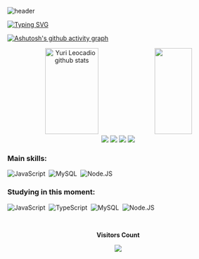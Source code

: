 ![header](https://capsule-render.vercel.app/api?type=Waving&color=gradient&customColorList=0,29,2,5,30&height=200&section=header&text=Yuri%20Moreira%20Leocadio&fontSize=60&animation=fadeIn)

[![Typing SVG](https://readme-typing-svg.herokuapp.com/?color=00BFFF&size=35&center=true&vCenter=true&width=1000&lines=Olá!+Meu+nome+é+Yuri+Moreira+Leocadio;Tenho+18+anos;Desenvolvedor+Back-End;Seja+Bem-Vindo+ao+meu+GitHub!+:%29)](https://git.io/typing-svg)

[![Ashutosh's github activity graph](https://github-readme-activity-graph.vercel.app/graph?username=YuriLeocadio&bg_color=000114&color=00e1ff&line=6305f0&point=3c7cb9&area=true&hide_border=true)](https://github.com/ashutosh00710/github-readme-activity-graph)

<div align="center">  
  <img width="49%" height="195px" src="https://github-readme-stats.vercel.app/api?username=YuriLeocadio&show_icons=true&count_private=true&hide_border=true&title_color=00BFFF&icon_color=tokyionight&text_color=87CEEB&bg_color=0d1117" alt="Yuri Leocadio github stats" /> 
  <img width="41%" height="195px" src="https://github-readme-stats.vercel.app/api/top-langs/?username=YuriLeocadio&layout=compact&hide_border=true&title_color=00BFFF&text_color=87CEEB&bg_color=0d1117" />
</div>

<div align="center"> 
  <a href="" target="_blank"><img src="https://img.shields.io/badge/portfólio-000000?style=for-the-badge&logo=About.me&logoColor=white"></a>
  <a href="https://www.linkedin.com/in/yuri-moreira-leocadio-a12b93261/" target="_blank"><img src="https://img.shields.io/badge/-LinkedIn-%230077B5?style=for-the-badge&logo=linkedin&logoColor=white" style="border-radius: 30 px"></a>
  <a href="https://wa.me/5524993289964" target="_blank"><img src="https://img.shields.io/badge/WhatsApp-25D366?style=for-the-badge&logo=whatsapp&logoColor=white"></a>
  <a href = "mailto:ymoreria.leocadio@gmail.com" target="_blank"> <img src="https://img.shields.io/badge/-Gmail-%23333?style=for-the-badge&logo=gmail&logoColor=white"></a>
</div>
  
### Main skills:
![JavaScript](https://img.shields.io/badge/-JavaScript-0D1117?style=for-the-badge&logo=javascript&labelColor=0D1117)&nbsp;
![MySQL](https://img.shields.io/badge/-MySQL-0D1117?style=for-the-badge&logo=MySQL&labelColor=0D1117&textColor=0D1117)&nbsp;
![Node.JS](https://img.shields.io/badge/-Node.JS-0D1117?style=for-the-badge&logo=node.js&labelColor=0D1117&textColor=0D1117)&nbsp;

### Studying in this moment:
![JavaScript](https://img.shields.io/badge/-JavaScript-0D1117?style=for-the-badge&logo=javascript&labelColor=0D1117)&nbsp;
![TypeScript](https://img.shields.io/badge/-TypeScript-0D1117?style=for-the-badge&logo=typescript&labelColor=0D1117)&nbsp;
![MySQL](https://img.shields.io/badge/-MySQL-0D1117?style=for-the-badge&logo=MySQL&labelColor=0D1117&textColor=0D1117)&nbsp;
![Node.JS](https://img.shields.io/badge/-Node.JS-0D1117?style=for-the-badge&logo=node.js&labelColor=0D1117&textColor=0D1117)&nbsp;

<div align="center">
  <br><p align="center"><b>Visitors Count</b></p>  
  <p align="center"><img align="center" src="https://profile-counter.glitch.me/{YuriLeocadio}/count.svg" /></p> 
  <br>
</div>

